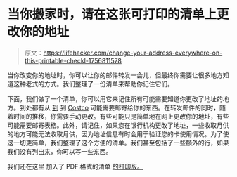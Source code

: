 # 当你搬家时，请在这张可打印的清单上更改你的地址

> 原文：<https://lifehacker.com/change-your-address-everywhere-on-this-printable-checkl-1756811578>

当你改变你的地址时，你可以让你的邮件转发一会儿，但最终你需要让很多地方知道这种老式的方式。我们整理了一份清单来帮助你记住它们。



下面，我们做了一个清单，你可以用它来记住所有可能需要知道你更改了地址的地方。到处都有从 [到](https://www.usps.com/) 到 [Costco](http://www.costco.com/) 可能需要邮寄给你的东西。在转发邮件的同时，随着时间的推移，你需要手动更改。有些可能只是简单地在网上更改你的地址，有些可能需要邮寄表格。此外，请记住，如果您在银行机构更改了地址，一些收取月供的地方可能无法收取月供，因为地址信息有时会用于验证您的卡使用情况。为了使这一切更简单，我们整理了这个方便的清单。我们甚至包括了一些额外的行，如果我们没有列出来，你可以写一些东西。

我们还在这里 加入了 PDF 格式的清单 [的打印版。](https://drive.google.com/file/d/0B6P8TDyPzj3NT1lwR1RUbVlUYjg/view?usp=sharing)